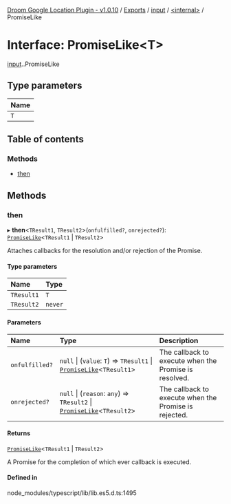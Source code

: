 [Droom Google Location Plugin - v1.0.10](../README.md) / [Exports](../modules.md) / [input](../modules/input.md) / [<internal\>](../modules/input._internal_.md) / PromiseLike

# Interface: PromiseLike<T\>

[input](../modules/input.md).[<internal>](../modules/input._internal_.md).PromiseLike

## Type parameters

| Name |
| :------ |
| `T` |

## Table of contents

### Methods

- [then](input._internal_.PromiseLike.md#then)

## Methods

### then

▸ **then**<`TResult1`, `TResult2`\>(`onfulfilled?`, `onrejected?`): [`PromiseLike`](input._internal_.PromiseLike.md)<`TResult1` \| `TResult2`\>

Attaches callbacks for the resolution and/or rejection of the Promise.

#### Type parameters

| Name | Type |
| :------ | :------ |
| `TResult1` | `T` |
| `TResult2` | `never` |

#### Parameters

| Name | Type | Description |
| :------ | :------ | :------ |
| `onfulfilled?` | ``null`` \| (`value`: `T`) => `TResult1` \| [`PromiseLike`](input._internal_.PromiseLike.md)<`TResult1`\> | The callback to execute when the Promise is resolved. |
| `onrejected?` | ``null`` \| (`reason`: `any`) => `TResult2` \| [`PromiseLike`](input._internal_.PromiseLike.md)<`TResult2`\> | The callback to execute when the Promise is rejected. |

#### Returns

[`PromiseLike`](input._internal_.PromiseLike.md)<`TResult1` \| `TResult2`\>

A Promise for the completion of which ever callback is executed.

#### Defined in

node_modules/typescript/lib/lib.es5.d.ts:1495
